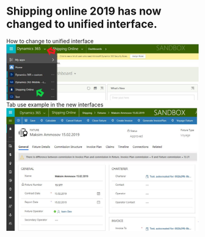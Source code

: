 # Shipping online 2019 has now changed to unified interface.
How to change to unified interface
<br/>
![Unified interface](./img/unifiedinterface.jpg)
<br/>
Tab use example in the new interfaces
<br/>
![Unified interface](./img/unifiedinterfaceblue.jpg)

